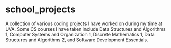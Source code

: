 # school_projects
A collection of various coding projects I have worked on during my time at UVA.
Some CS courses I have taken include Data Structures and Algorithms 1, Computer Systems and Organization 1, Discrete Mathematics 1, Data Structures and Algorithms 2, and Software Development Essentials.
